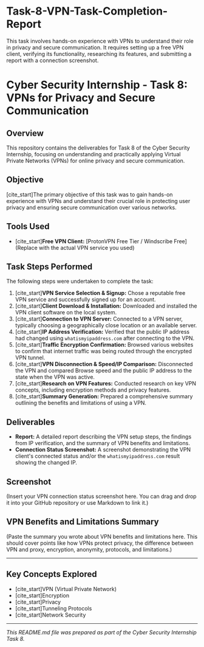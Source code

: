 # Task-8-VPN-Task-Completion-Report
This task involves hands-on experience with VPNs to understand their role in privacy and secure communication. It requires setting up a free VPN client, verifying its functionality, researching its features, and submitting a report with a connection screenshot.
# Cyber Security Internship - Task 8: VPNs for Privacy and Secure Communication

## Overview

This repository contains the deliverables for Task 8 of the Cyber Security Internship, focusing on understanding and practically applying Virtual Private Networks (VPNs) for online privacy and secure communication.

## Objective

[cite_start]The primary objective of this task was to gain hands-on experience with VPNs and understand their crucial role in protecting user privacy and ensuring secure communication over various networks. 

## Tools Used

* [cite_start]**Free VPN Client:** [ProtonVPN Free Tier / Windscribe Free]  (Replace with the actual VPN service you used)

## Task Steps Performed

The following steps were undertaken to complete the task:

1.  [cite_start]**VPN Service Selection & Signup:** Chose a reputable free VPN service and successfully signed up for an account. 
2.  [cite_start]**Client Download & Installation:** Downloaded and installed the VPN client software on the local system. 
3.  [cite_start]**Connection to VPN Server:** Connected to a VPN server, typically choosing a geographically close location or an available server. 
4.  [cite_start]**IP Address Verification:** Verified that the public IP address had changed using `whatismyipaddress.com` after connecting to the VPN. 
5.  [cite_start]**Traffic Encryption Confirmation:** Browsed various websites to confirm that internet traffic was being routed through the encrypted VPN tunnel. 
6.  [cite_start]**VPN Disconnection & Speed/IP Comparison:** Disconnected the VPN and compared Browse speed and the public IP address to the state when the VPN was active. 
7.  [cite_start]**Research on VPN Features:** Conducted research on key VPN concepts, including encryption methods and privacy features. 
8.  [cite_start]**Summary Generation:** Prepared a comprehensive summary outlining the benefits and limitations of using a VPN. 

## Deliverables

* **Report:** A detailed report describing the VPN setup steps, the findings from IP verification, and the summary of VPN benefits and limitations.
* **Connection Status Screenshot:** A screenshot demonstrating the VPN client's connected status and/or the `whatismyipaddress.com` result showing the changed IP.

## Screenshot

(Insert your VPN connection status screenshot here. You can drag and drop it into your GitHub repository or use Markdown to link it.)

## VPN Benefits and Limitations Summary

(Paste the summary you wrote about VPN benefits and limitations here. This should cover points like how VPNs protect privacy, the difference between VPN and proxy, encryption, anonymity, protocols, and limitations.)

---

## Key Concepts Explored

* [cite_start]VPN (Virtual Private Network) 
* [cite_start]Encryption 
* [cite_start]Privacy 
* [cite_start]Tunneling Protocols 
* [cite_start]Network Security 

---
*This README.md file was prepared as part of the Cyber Security Internship Task 8.*
